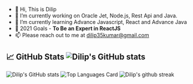 - 👋 Hi, This is Dilip
- 👀 I’m currently working on Oracle Jet, Node.js, Rest Api and Java.
- 🌱 I’m currently learning Advance Javascript, React and Advance Java
- 🚩 2021 Goals - **To Be an Expert in ReactJS**
- 📫 Please reach out to me at dilip35kumar@gmail.com

## 📈 GitHub Stats  ![Dilip's GitHub stats](https://komarev.com/ghpvc/?username=hiiamdilip&color=green)

![Dilip's GitHub stats](https://github-readme-stats.vercel.app/api?username=hiiamdilip&theme=blue-green&show_icons=true&line_height=27&count_private=true)
![Top Languages Card](https://github-readme-stats.vercel.app/api/top-langs/?username=hiiamdilip&theme=blue-green&langs_count=3)
![Dilip's github streak](https://github-readme-streak-stats.herokuapp.com/?user=hiiamdilip&theme=blue-green)

<!---
hiiamdilip/hiiamdilip is a ✨ special ✨ repository because its `README.md` (this file) appears on your GitHub profile.
You can click the Preview link to take a look at your changes.
--->
